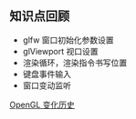 ## 知识点回顾

-   glfw 窗口初始化参数设置
-   glViewport 视口设置
-   渲染循环，渲染指令书写位置
-   键盘事件输入
-   窗口变动监听

[OpenGL 变化历史](https://www.cnblogs.com/vertexshader/articles/2917540.html)